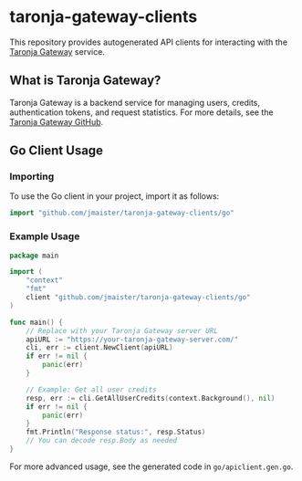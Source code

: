 
# taronja-gateway-clients

This repository provides autogenerated API clients for interacting with the [Taronja Gateway](https://github.com/jmaister/taronja-gateway) service.

## What is Taronja Gateway?

Taronja Gateway is a backend service for managing users, credits, authentication tokens, and request statistics. For more details, see the [Taronja Gateway GitHub](https://github.com/jmaister/taronja-gateway).

## Go Client Usage

### Importing

To use the Go client in your project, import it as follows:

```go
import "github.com/jmaister/taronja-gateway-clients/go"
```

### Example Usage

```go
package main

import (
	"context"
	"fmt"
	client "github.com/jmaister/taronja-gateway-clients/go"
)

func main() {
	// Replace with your Taronja Gateway server URL
	apiURL := "https://your-taronja-gateway-server.com/"
	cli, err := client.NewClient(apiURL)
	if err != nil {
		panic(err)
	}

	// Example: Get all user credits
	resp, err := cli.GetAllUserCredits(context.Background(), nil)
	if err != nil {
		panic(err)
	}
	fmt.Println("Response status:", resp.Status)
	// You can decode resp.Body as needed
}
```

For more advanced usage, see the generated code in `go/apiclient.gen.go`.
